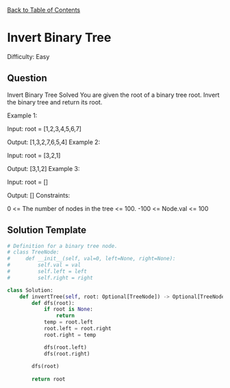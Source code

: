 [Back to Table of Contents](../../README.md)

# Invert Binary Tree
Difficulty: Easy

## Question
Invert Binary Tree
Solved 
You are given the root of a binary tree root. Invert the binary tree and return its root.

Example 1:



Input: root = [1,2,3,4,5,6,7]

Output: [1,3,2,7,6,5,4]
Example 2:



Input: root = [3,2,1]

Output: [3,1,2]
Example 3:

Input: root = []

Output: []
Constraints:

0 <= The number of nodes in the tree <= 100.
-100 <= Node.val <= 100

## Solution Template
```python
# Definition for a binary tree node.
# class TreeNode:
#     def __init__(self, val=0, left=None, right=None):
#         self.val = val
#         self.left = left
#         self.right = right

class Solution:
    def invertTree(self, root: Optional[TreeNode]) -> Optional[TreeNode]:
        def dfs(root):
            if root is None:
                return
            temp = root.left
            root.left = root.right
            root.right = temp

            dfs(root.left)
            dfs(root.right)
        
        dfs(root)
        
        return root
        
```
